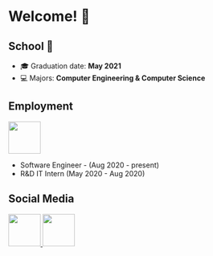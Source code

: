 # Welcome! 👋

## School 🏫
- 🎓 Graduation date: **May 2021**
- 💻 Majors: **Computer Engineering & Computer Science**

## Employment

<img src="https://symbols.getvecta.com/stencil_72/9_3m-icon.991f700c19.svg" width="64"/>

- Software Engineer - (Aug 2020 - present)
- R&D IT Intern (May 2020 - Aug 2020)


## Social Media

<a href="https://www.linkedin.com/in/dylanrichards">
  <img src="https://content.linkedin.com/content/dam/me/business/en-us/amp/brand-site/v2/bg/LI-Bug.svg.original.svg" width="64" />
</a>

<a href="https://twitter.com/DylanRichards81">
  <img src="https://symbols.getvecta.com/stencil_98/79_twitter-official.25e813a2ae.svg" width="64" />
</a>
